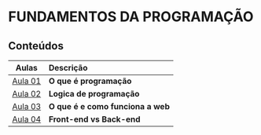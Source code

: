 # FUNDAMENTOS DA PROGRAMAÇÃO

## Conteúdos

|        Aulas        | Descrição                         |
| :-----------------: | :-------------------------------- |
| [Aula 01](./aula01) | **O que é programação**           |
| [Aula 02](./aula02) | **Logica de programação**         |
| [Aula 03](./aula03) | **O que é e como funciona a web** |
| [Aula 04](./aula04) | **Front-end vs Back-end**         |
